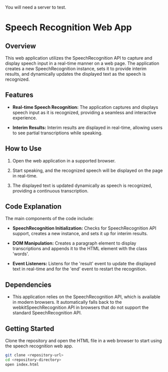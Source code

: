 You will need a server to test.

# Speech Recognition Web App

## Overview

This web application utilizes the SpeechRecognition API to capture and display speech input in a real-time manner on a web page. The application creates a new SpeechRecognition instance, sets it to provide interim results, and dynamically updates the displayed text as the speech is recognized.

## Features

- **Real-time Speech Recognition:** The application captures and displays speech input as it is recognized, providing a seamless and interactive experience.

- **Interim Results:** Interim results are displayed in real-time, allowing users to see partial transcriptions while speaking.

## How to Use

1. Open the web application in a supported browser.

2. Start speaking, and the recognized speech will be displayed on the page in real-time.

3. The displayed text is updated dynamically as speech is recognized, providing a continuous transcription.

## Code Explanation

The main components of the code include:

- **SpeechRecognition Initialization:** Checks for SpeechRecognition API support, creates a new instance, and sets it up for interim results.

- **DOM Manipulation:** Creates a paragraph element to display transcriptions and appends it to the HTML element with the class 'words'.

- **Event Listeners:** Listens for the 'result' event to update the displayed text in real-time and for the 'end' event to restart the recognition.

## Dependencies

- This application relies on the SpeechRecognition API, which is available in modern browsers. It automatically falls back to the webkitSpeechRecognition API in browsers that do not support the standard SpeechRecognition API.

## Getting Started

Clone the repository and open the HTML file in a web browser to start using the speech recognition web app.

```bash
git clone <repository-url>
cd <repository-directory>
open index.html
